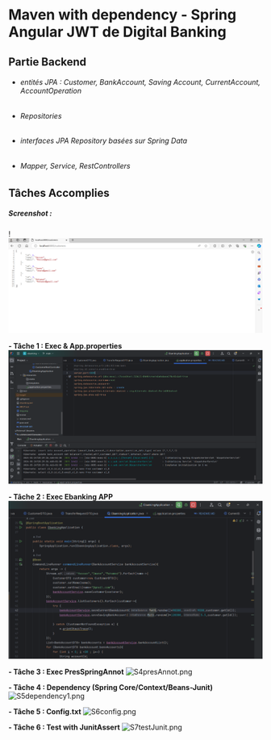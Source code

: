 # Maven with dependency - Spring Angular JWT de Digital Banking

## Partie Backend
* ###### entités JPA : Customer, BankAccount, Saving Account, CurrentAccount, AccountOperation
* ###### Repositories
* ###### interfaces JPA Repository basées sur Spring Data
* ###### Mapper, Service, RestControllers

## Tâches Accomplies
##### Screenshot :
!![img.png](img.png)

**- Tâche 1 : Exec & App.properties**
![img_1.png](img_1.png)

**- Tâche 2 : Exec Ebanking APP**
![img_2.png](img_2.png)

**- Tâche 3 : Exec PresSpringAnnot**
![S4presAnnot.png](Screen4github%2FS4presAnnot.png)

**- Tâche 4 : Dependency (Spring Core/Context/Beans-Junit)**
![S5dependency1.png](Screen4github%2FS5dependency1.png)

**- Tâche 5 : Config.txt**
![S6config.png](Screen4github%2FS6config.png)

**- Tâche 6 : Test with JunitAssert**
![S7testJunit.png](Screen4github%2FS7testJunit.png)